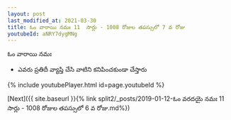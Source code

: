 ```yaml
---
layout: post
last_modified_at: 2021-03-30
title: ఓం వారాయి నమః 11  సార్లు - 1008 రోజుల తపస్సులో 7 వ రోజు
youtubeId: aNRY7dygMNg
---
```

 
 
 ఓం వారాయి నమః  
 
 -  ఎవరు ప్రతిదీ వ్యాప్తి చేసి వాటిని కనిపించకుండా చేస్తారు 
 
  
 
  
 
 
 
 
 
 


{% include youtubePlayer.html id=page.youtubeId %}
 
[Next]({{ site.baseurl }}{% link  split2/_posts/2019-01-12-ఓం వరదయై నమః 11  సార్లు - 1008 రోజుల తపస్సులో 6 వ రోజు.md%})
 
